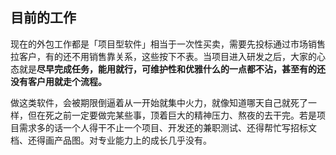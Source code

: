 ## 目前的工作

现在的外包工作都是「项目型软件」相当于一次性买卖，需要先投标通过市场销售拉客户，有的还不用销售靠关系，这些按下不表。当项目进入研发之后，大家的心态就是**尽早完成任务，能用就行，可维护性和优雅什么的一点都不沾，甚至有的还没有客户用就走个流程。**


做这类软件，会被期限倒逼着从一开始就集中火力，就像知道哪天自己就死了一样，但在死之前一定要做完某些事，顶着巨大的精神压力、熬夜的去干完。若是项目需求多的话一个人得干不止一个项目、开发还的兼职测试、还得帮忙写招标文档、还得画产品图。对专业能力上的成长几乎没有。

